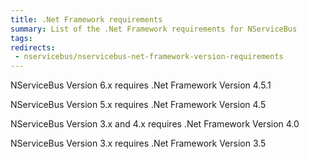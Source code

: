 ```yaml
---
title: .Net Framework requirements
summary: List of the .Net Framework requirements for NServiceBus
tags: 
redirects:
 - nservicebus/nservicebus-net-framework-version-requirements
---
```


NServiceBus Version 6.x requires .Net Framework Version 4.5.1

NServiceBus Version 5.x requires .Net Framework Version 4.5 

NServiceBus Version 3.x and 4.x requires .Net Framework Version 4.0

NServiceBus Version 3.x requires .Net Framework Version 3.5
